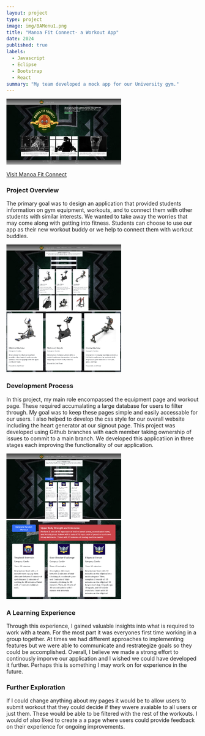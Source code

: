 ```yaml
---
layout: project
type: project
image: img/BAMenu1.png
title: "Manoa Fit Connect- a Workout App"
date: 2024
published: true
labels:
  - Javascript
  - Eclipse
  - Bootstrap
  - React
summary: "My team developed a mock app for our University gym."
---
```


<div class="text-center p-4">
  <img width="300px" src="../img/home.png" class="img-thumbnail" >
</div>

<a href="https://manoafitconnect.com">Visit Manoa Fit Connect</a>

### Project Overview
The primary goal was to design an application that provided students information on gym equipment, workouts, and to connect them with other students with similar interests. We wanted to take away the worries that may come along with getting into fitness. Students can choose to use our app as their new workout buddy or we help to connect them with workout buddies.

<div class="text-center p-4">
  <img width="300px" src="../img/listequipment.png" " class="img-thumbnail"">
</div>
<div class="text-center p-4">
  <img width="300px" src="../img/equip.png" " >
</div>

### Development Process
In this project, my main role encompassed the equipment page and workout page. These required accumalating a large database for users to filter through. My goal was to keep these pages simple and easily accessable for our users. I also helped to develop the css style for our overall website including the heart generator at our signout page. This project was developed using Github branches with each member taking ownership of issues to commit to a main branch. We developed this applicatiion in three stages each improving the functionality of our application.

<div class="text-center p-4">
  <img width="300px" src="../img/listworkout.png" " >
  <div class="text-center p-4">
  <img width="300px" src="../img/lwcat3.png" " >
</div>
</div>

### A Learning Experience
Through this experience, I gained valuable insights into what is required to work with a team. For the most part it was everyones first time working in a group together. At times we had different approaches to implementing features but we were able to communicate and restrategize goals so they could be accomplished. Overall, I believe we made a strong effort to continously imporve our application and I wished we could have developed it further. Perhaps this is something I may work on for experience in the future.

### Further Exploration
If I could change anything about my pages it would be to allow users to submit workout that they could decide if they wwere avaiable to all users or just them. These would be able to be filtered with the rest of the workouts. I would of also liked to create a a page where users could provide feedback on their experience for ongoing improvements.

